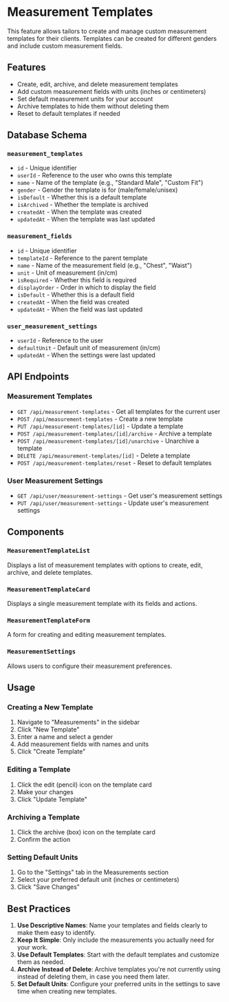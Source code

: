 # Measurement Templates

This feature allows tailors to create and manage custom measurement templates for their clients. Templates can be created for different genders and include custom measurement fields.

## Features

- Create, edit, archive, and delete measurement templates
- Add custom measurement fields with units (inches or centimeters)
- Set default measurement units for your account
- Archive templates to hide them without deleting them
- Reset to default templates if needed

## Database Schema

### `measurement_templates`
- `id` - Unique identifier
- `userId` - Reference to the user who owns this template
- `name` - Name of the template (e.g., "Standard Male", "Custom Fit")
- `gender` - Gender the template is for (male/female/unisex)
- `isDefault` - Whether this is a default template
- `isArchived` - Whether the template is archived
- `createdAt` - When the template was created
- `updatedAt` - When the template was last updated

### `measurement_fields`
- `id` - Unique identifier
- `templateId` - Reference to the parent template
- `name` - Name of the measurement field (e.g., "Chest", "Waist")
- `unit` - Unit of measurement (in/cm)
- `isRequired` - Whether this field is required
- `displayOrder` - Order in which to display the field
- `isDefault` - Whether this is a default field
- `createdAt` - When the field was created
- `updatedAt` - When the field was last updated

### `user_measurement_settings`
- `userId` - Reference to the user
- `defaultUnit` - Default unit of measurement (in/cm)
- `updatedAt` - When the settings were last updated

## API Endpoints

### Measurement Templates
- `GET /api/measurement-templates` - Get all templates for the current user
- `POST /api/measurement-templates` - Create a new template
- `PUT /api/measurement-templates/[id]` - Update a template
- `POST /api/measurement-templates/[id]/archive` - Archive a template
- `POST /api/measurement-templates/[id]/unarchive` - Unarchive a template
- `DELETE /api/measurement-templates/[id]` - Delete a template
- `POST /api/measurement-templates/reset` - Reset to default templates

### User Measurement Settings
- `GET /api/user/measurement-settings` - Get user's measurement settings
- `PUT /api/user/measurement-settings` - Update user's measurement settings

## Components

### `MeasurementTemplateList`
Displays a list of measurement templates with options to create, edit, archive, and delete templates.

### `MeasurementTemplateCard`
Displays a single measurement template with its fields and actions.

### `MeasurementTemplateForm`
A form for creating and editing measurement templates.

### `MeasurementSettings`
Allows users to configure their measurement preferences.

## Usage

### Creating a New Template
1. Navigate to "Measurements" in the sidebar
2. Click "New Template"
3. Enter a name and select a gender
4. Add measurement fields with names and units
5. Click "Create Template"

### Editing a Template
1. Click the edit (pencil) icon on the template card
2. Make your changes
3. Click "Update Template"

### Archiving a Template
1. Click the archive (box) icon on the template card
2. Confirm the action

### Setting Default Units
1. Go to the "Settings" tab in the Measurements section
2. Select your preferred default unit (inches or centimeters)
3. Click "Save Changes"

## Best Practices

1. **Use Descriptive Names**: Name your templates and fields clearly to make them easy to identify.
2. **Keep It Simple**: Only include the measurements you actually need for your work.
3. **Use Default Templates**: Start with the default templates and customize them as needed.
4. **Archive Instead of Delete**: Archive templates you're not currently using instead of deleting them, in case you need them later.
5. **Set Default Units**: Configure your preferred units in the settings to save time when creating new templates.
